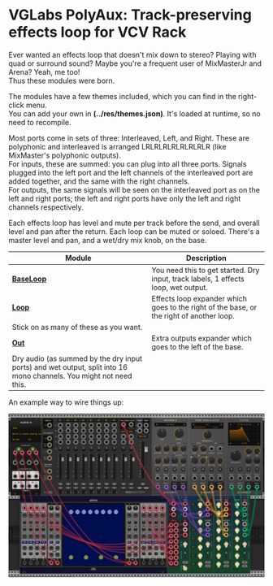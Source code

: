 # VGLabs PolyAux: Track-preserving effects loop for VCV Rack

Ever wanted an effects loop that doesn't mix down to stereo? Playing with quad or surround sound? 
Maybe you're a frequent user of MixMasterJr and Arena? Yeah, me too!  
Thus these modules were born.

The modules have a few themes included, which you can find in the right-click menu.  
You can add your own in **(../res/themes.json)**. It's loaded at runtime, so no need to recompile.

Most ports come in sets of three: Interleaved, Left, and Right. These are polyphonic and interleaved is arranged LRLRLRLRLRLRLRLR (like MixMaster's polyphonic outputs).  
For inputs, these are summed: you can plug into all three ports. Signals plugged into the left port and the left channels of the interleaved port are added together, and the same with the right channels.  
For outputs, the same signals will be seen on the interleaved port as on the left and right ports; the left and right ports have only the left and right channels respectively.

Each effects loop has level and mute per track before the send, and overall level and pan after the return. Each loop can be muted or soloed. There's a master level and pan, and a wet/dry mix knob, on the base.

| Module | Description |
| -- | -- |
| **[BaseLoop](base.md)** | You need this to get started. Dry input, track labels, 1 effects loop, wet output. |
| **[Loop](loop.md)** | Effects loop expander which goes to the right of the base, or the right of another loop.   
Stick on as many of these as you want. |
| **[Out](outs.md)** | Extra outputs expander which goes to the left of the base.  
Dry audio (as summed by the dry input ports) and wet output, split into 16 mono channels. You might not need this.|

An example way to wire things up:

![Example](PolyAuxMMJrArenaExample.png)
